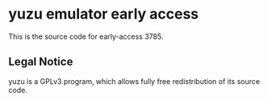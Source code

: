 yuzu emulator early access
=============

This is the source code for early-access 3785.

## Legal Notice

yuzu is a GPLv3 program, which allows fully free redistribution of its source code.